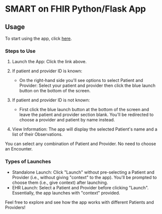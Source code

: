 # SMART on FHIR Python/Flask App

## Usage

To start using the app, click [here](https://launch.smarthealthit.org/?launch_url=https%3A%2F%2Fsmart-on-fhir-python-app.onrender.com%2F&launch=WzAsIiIsIiIsIkFVVE8iLDAsMCwwLCJwYXRpZW50L1BhdGllbnQucnMgcGF0aWVudC9PYnNlcnZhdGlvbi5ycyBsYXVuY2ggb2ZmbGluZV9hY2Nlc3Mgb3BlbmlkIGZoaXJVc2VyIiwiaHR0cHM6Ly9zbWFydC1vbi1maGlyLXB5dGhvbi1hcHAub25yZW5kZXIuY29tL2ZoaXItYXBwLyIsImNsaWVudC1pZCIsIiIsIiIsIiIsIiIsMCwwXQ&tab=0&validation=1).  

### Steps to Use  

1. Launch the App: Click the link above.
2. If patient and provider ID is known:

    - On the right-hand side you'll see options to select Patient and Provider: Select your patient and provider then click the blue launch button on the bottom of the screen.

3. If patient and provider ID is not known:

    - First click the blue launch button at the bottom of the screen and leave the patient and provider section blank. You'll be redirected to choose a provider and patient by name instead.

4. View Information: The app will display the selected Patient's name and a list of their Observations.

You can select any combination of Patient and Provider. No need to choose an Encounter.  
  
### Types of Launches  

- Standalone Launch: Click "Launch" without pre-selecting a Patient and Provider (i.e., without giving "context" to the app). You'll be prompted to choose them (i.e., give context) after launching.
- EHR Launch: Select a Patient and Provider before clicking "Launch". Essentially, the app launches with "context" provided.

Feel free to explore and see how the app works with different Patients and Providers!
